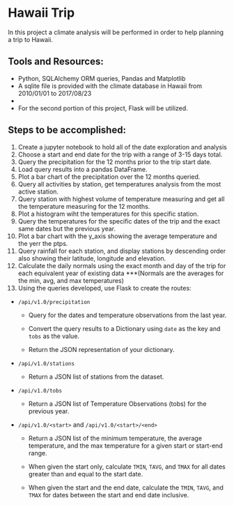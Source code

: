 # Hawaii Trip
In this project a climate analysis will be performed in order to help planning a trip to Hawaii. 

## Tools and Resources:
* Python, SQLAlchemy ORM queries, Pandas and Matplotlib
* A sqlite file is provided with the climate database in Hawaii from 2010/01/01 to 2017/08/23
* 
* For the second portion of this project, Flask will be utilized. 

## Steps to be accomplished:
1. Create a jupyter notebook to hold all of the date exploration and analysis
2. Choose a start and end date for the trip with a range of 3-15 days total. 
3. Query the precipitation for the 12 months prior to the trip start date.
4. Load query results into a pandas DataFrame.
5. Plot a bar chart of the  precipitation over the 12 months queried.
6. Query all activities by station, get temperatures analysis from the most active station.
7. Query station with highest volume of temperature measuring and get all the 
temperature measuring for the 12 months. 
8. Plot a histogram wiht the temperatures for this specific station.
9. Query the temperatures for the specific dates of the trip and the exact same
dates but the previous year.
10. Plot a bar chart with the y_axis showing the average temperature and the yerr the ptps.
11. Query rainfall for each station, and display stations by descending order also showing their latitude, longitude and elevation.
12. Calculate the daily normals using the exact month and day of the trip for each equivalent year of existing data ***(Normals are the averages for the min, avg, and max temperatures) 
13. Using the queries developed, use Flask to create the routes:

* `/api/v1.0/precipitation`

  * Query for the dates and temperature observations from the last year.

  * Convert the query results to a Dictionary using `date` as the key and `tobs` as the value.

  * Return the JSON representation of your dictionary.

* `/api/v1.0/stations`

  * Return a JSON list of stations from the dataset.

* `/api/v1.0/tobs`

  * Return a JSON list of Temperature Observations (tobs) for the previous year.

* `/api/v1.0/<start>` and `/api/v1.0/<start>/<end>`

  * Return a JSON list of the minimum temperature, the average temperature, and the max temperature for a given start or start-end range.

  * When given the start only, calculate `TMIN`, `TAVG`, and `TMAX` for all dates greater than and equal to the start date.

  * When given the start and the end date, calculate the `TMIN`, `TAVG`, and `TMAX` for dates between the start and end date inclusive.
